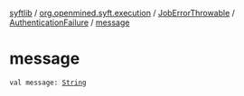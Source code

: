 [syftlib](../../../index.md) / [org.openmined.syft.execution](../../index.md) / [JobErrorThrowable](../index.md) / [AuthenticationFailure](index.md) / [message](./message.md)

# message

`val message: `[`String`](https://kotlinlang.org/api/latest/jvm/stdlib/kotlin/-string/index.html)